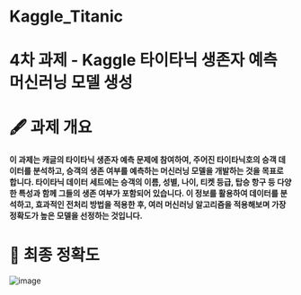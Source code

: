 # Kaggle_Titanic

# 4차 과제 - Kaggle 타이타닉 생존자 예측 머신러닝 모델 생성

# 🖋️ 과제 개요
#### 이 과제는 캐글의 타이타닉 생존자 예측 문제에 참여하여, 주어진 타이타닉호의 승객 데이터를 분석하고, 승객의 생존 여부를 예측하는 머신러닝 모델을 개발하는 것을 목표로 합니다. 타이타닉 데이터 세트에는 승객의 이름, 성별, 나이, 티켓 등급, 탑승 항구 등 다양한 특성과 함께 그들의 생존 여부가 포함되어 있습니다. 이 정보를 활용하여 데이터를 분석하고, 효과적인 전처리 방법을 적용한 후, 여러 머신러닝 알고리즘을 적용해보며 가장 정확도가 높은 모델을 선정하는 것입니다.

# 📖 최종 정확도
![image](https://github.com/chlwlgus97/Kaggle_Titanic/assets/130372088/be6772d9-ec6a-42c1-b538-c9a22baf5888)
